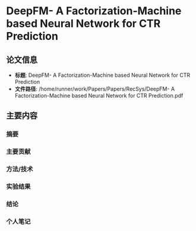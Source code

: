 # DeepFM- A Factorization-Machine based Neural Network for CTR Prediction

## 论文信息
- **标题**: DeepFM- A Factorization-Machine based Neural Network for CTR Prediction
- **文件路径**: /home/runner/work/Papers/Papers/RecSys/DeepFM- A Factorization-Machine based Neural Network for CTR Prediction.pdf

## 主要内容

### 摘要


### 主要贡献


### 方法/技术


### 实验结果


### 结论


### 个人笔记


